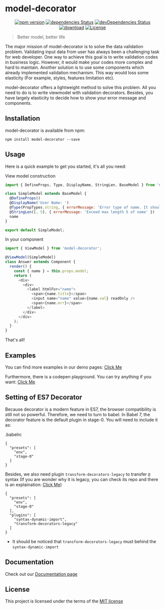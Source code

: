 # model-decorator

<div align="center">

[![npm version](https://badge.fury.io/js/model-decorator.svg)](https://badge.fury.io/js/model-decorator)
[![dependencies Status](https://david-dm.org/d9767192/model-decorator/master/status.svg)](https://david-dm.org/d9767192/model-decorator/master)
[![devDependencies Status](https://david-dm.org/d9767192/model-decorator/master/dev-status.svg)](https://david-dm.org/d9767192/model-decorator/master?type=dev)
[![download](https://img.shields.io/npm/dt/model-decorator.svg?style=flat)](https://npmcharts.com/compare/model-decorator)
[![License](https://img.shields.io/npm/l/model-decorator.svg)](https://github.com/d9767192/model-decorator/blob/master/LICENSE)


</div>

> Better model, better life

The major mission of model-decorator is to solve the data validation problem. Validating input data from user has always been a challenging task for web developer. One way to achieve this goal is to write validation codes in business logic. However, it would make your codes more complex and hard to maintain. Another solution is to use some components which already implemented validation mechanism. This way would loss some elasticity (For example, styles, features limitation etc).

model-decorator offers a lightweight method to solve this problem. All you need to do is to write viewmodel with validation decorators. Besides, you have largely elasticity to decide how to show your error message and components.

## Installation

model-decorator is available from npm:

```npm install model-decorator --save```

## Usage

Here is a quick example to get you started, it's all you need:

View model construction
```javascript
import { DefineProps, Type, DisplayName, StringLen, BaseModel } from 'model-decorator';

class SimpleModel extends BaseModel {
  @DefineProps()
  @DisplayName('User Name: ')
  @Type(PropTypes.string, { errorMessage: 'Error type of name. It should be string' })
  @StringLen([, 5], { errorMessage: 'Exceed max length 5 of name' })
  name
}

export default SimpleModel;
```

In your component
```javascript
import { ViewModel } from 'model-decorator';

@ViewModel(SimpleModel)
class Answer extends Component {
  render() {
    const { name } = this.props.model;
    return (
      <div>
        <div>
          <label htmlFor="name">
            <span>{name.title}</span>
            <input name="name" value={name.val} readOnly />
            <span>{name.err}</span>
          </label>
        </div>
      </div>
    );
  }
}
```
That's all!

## Examples

You can find more examples in our demo pages: [Click Me](https://d9767192.github.io/model-decorator/dist/#/)

Furthermore, there is a codepen playground. You can try anything if you want: [Click Me](https://codepen.io/d9767192/pen/xWZYmN)

## Setting of ES7 Decorator

Because decorator is a modern feature in ES7, the browser compatibility is still not so powerful. Therefore, we need to turn to babel. In Babel 7, the decorator feature is the default plugin in stage-0. You will need to include it as:

.babelrc
```
{
  "presets": [
    "env",
    "stage-0"
  ]
}
```

Besides, we also need plugin `transform-decorators-legacy` to transfer `@` syntax (If you are wonder why it is legacy, you can check its repo and there is an explaination: [Click Me](https://github.com/loganfsmyth/babel-plugin-transform-decorators-legacy))

```
{
  "presets": [
    "env",
    "stage-0"
  ],
  "plugins": [
    "syntax-dynamic-import",
    "transform-decorators-legacy"
  ]
}
```

* It should be noticed that `transform-decorators-legacy` must behind the `syntax-dynamic-import`

## Documentation

Check out our [Documentation page](https://github.com/d9767192/model-decorator/blob/master/docs/api.md)

## License

This project is licensed under the terms of the [MIT license](https://github.com/d9767192/model-decorator/blob/master/LICENSE)

